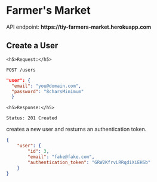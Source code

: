 <h1>Farmer's Market</h1>

<p>API endpoint: <strong>https://tiy-farmers-market.herokuapp.com</strong></p>

<h2>Create a User</h2>

`<h5>Request:</h5>`

`POST /users`

```json
"user": {
  "email": "you@domain.com",
  "password": "8charsMinimum"
  }
```
`<h5>Response:</h5>`

`Status: 201 Created`

creates a new user and resturns an authentication token.
```json
{
    "user": {
        "id": 3,
        "email": "fake@fake.com",
        "authentication_token": "GRW2KfrvLRRqdiXiEHSb"
    }
}
